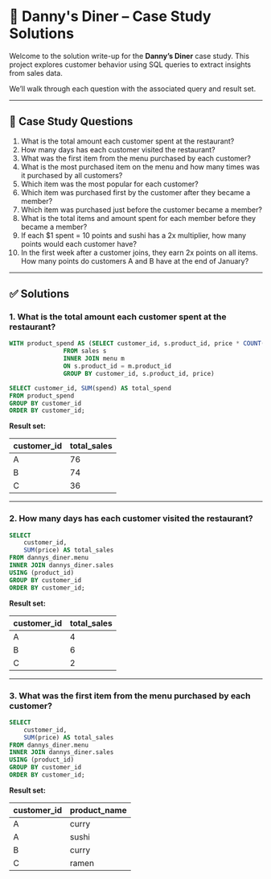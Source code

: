 # 🍣 Danny's Diner – Case Study Solutions

Welcome to the solution write-up for the **Danny’s Diner** case study. This project explores customer behavior using SQL queries to extract insights from sales data.

We’ll walk through each question with the associated query and result set.

---

## 📌 Case Study Questions

1. What is the total amount each customer spent at the restaurant?
2. How many days has each customer visited the restaurant?
3. What was the first item from the menu purchased by each customer?
4. What is the most purchased item on the menu and how many times was it purchased by all customers?
5. Which item was the most popular for each customer?
6. Which item was purchased first by the customer after they became a member?
7. Which item was purchased just before the customer became a member?
8. What is the total items and amount spent for each member before they became a member?
9. If each $1 spent = 10 points and sushi has a 2x multiplier, how many points would each customer have?
10. In the first week after a customer joins, they earn 2x points on all items. How many points do customers A and B have at the end of January?

---

## ✅ Solutions

### 1. What is the total amount each customer spent at the restaurant?

```sql
WITH product_spend AS (SELECT customer_id, s.product_id, price * COUNT(s.product_id) AS spend
		       FROM sales s
		       INNER JOIN menu m
		       ON s.product_id = m.product_id
		       GROUP BY customer_id, s.product_id, price)

SELECT customer_id, SUM(spend) AS total_spend
FROM product_spend
GROUP BY customer_id
ORDER BY customer_id;
```

**Result set:**

| customer_id | total_sales |
|-------------|-------------|
| A           | 76          |
| B           | 74          |
| C           | 36          |

---

### 2. How many days has each customer visited the restaurant?

```sql
SELECT 
    customer_id,
    SUM(price) AS total_sales
FROM dannys_diner.menu
INNER JOIN dannys_diner.sales
USING (product_id)
GROUP BY customer_id
ORDER BY customer_id;
```

**Result set:**

| customer_id | total_sales |
|-------------|-------------|
| A           | 4           |
| B           | 6           |
| C           | 2           |

---

### 3. What was the first item from the menu purchased by each customer?

```sql
SELECT 
    customer_id,
    SUM(price) AS total_sales
FROM dannys_diner.menu
INNER JOIN dannys_diner.sales
USING (product_id)
GROUP BY customer_id
ORDER BY customer_id;
```

**Result set:**

| customer_id | product_name |
|-------------|--------------|
| A           | curry        |
| A           | sushi        |
| B           | curry        |
| C           | ramen        |




